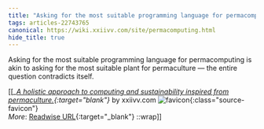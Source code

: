 ```yaml
---
title: "Asking for the most suitable programming language for permacomputing is ..."
tags: articles-22743765
canonical: https://wiki.xxiivv.com/site/permacomputing.html
hide_title: true
---
```


Asking for the most suitable programming language for permacomputing is akin to asking for the most suitable plant for permaculture — the entire question contradicts itself.


[[<cite>_[A holistic approach to computing and sustainability inspired from permaculture.](https://wiki.xxiivv.com/site/permacomputing.html){:target="_blank"}_</cite> by xxiivv.com ![favicon](https://s2.googleusercontent.com/s2/favicons?domain=wiki.xxiivv.com){:class="source-favicon"}<br>
_More_: [Readwise URL](https://readwise.io/open/447038347){:target="_blank"}
::wrap]]